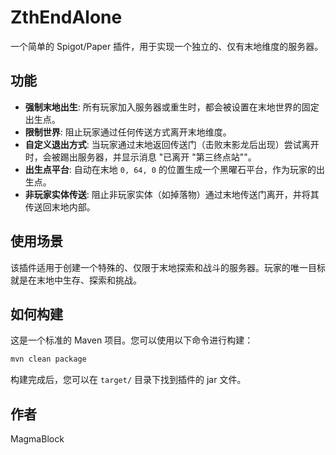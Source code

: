 # ZthEndAlone

一个简单的 Spigot/Paper 插件，用于实现一个独立的、仅有末地维度的服务器。

## 功能

- **强制末地出生**: 所有玩家加入服务器或重生时，都会被设置在末地世界的固定出生点。
- **限制世界**: 阻止玩家通过任何传送方式离开末地维度。
- **自定义退出方式**: 当玩家通过末地返回传送门（击败末影龙后出现）尝试离开时，会被踢出服务器，并显示消息 "已离开 \"第三终点站\""。
- **出生点平台**: 自动在末地 `0, 64, 0` 的位置生成一个黑曜石平台，作为玩家的出生点。
- **非玩家实体传送**: 阻止非玩家实体（如掉落物）通过末地传送门离开，并将其传送回末地内部。

## 使用场景

该插件适用于创建一个特殊的、仅限于末地探索和战斗的服务器。玩家的唯一目标就是在末地中生存、探索和挑战。

## 如何构建

这是一个标准的 Maven 项目。您可以使用以下命令进行构建：

```bash
mvn clean package
```

构建完成后，您可以在 `target/` 目录下找到插件的 jar 文件。

## 作者

MagmaBlock